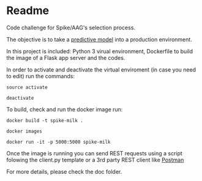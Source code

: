 # Readme

Code challenge for Spike/AAG's selection process.

The objective is to take a [predictive model](https://github.com/SpikeLab-CL/ml-engineer-challenge/blob/main/data_scientist_past_challenge/data_scientist_challenge_answers.ipynb) into a production environment.

In this project is included: Python 3 virual environment, Dockerfile to build the image of a Flask app server and the codes.

In order to activate and deactivate the virtual enviroment (in case you need to edit) run the commands:
```
source activate

deactivate
```

To build, check and run the docker image run:
```
docker build -t spike-milk .

docker images

docker run -it -p 5000:5000 spike-milk
```

Once the image is running you can send REST requests using a script folowing the client.py template or a 3rd party REST client like [Postman](https://www.postman.com/product/rest-client)

For more details, please check the doc folder.
